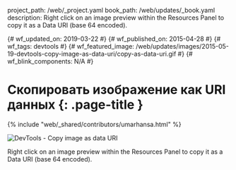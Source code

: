 project_path: /web/_project.yaml
book_path: /web/updates/_book.yaml
description: Right click on an image preview within the Resources Panel to copy it as a Data URI (base 64 encoded).

{# wf_updated_on: 2019-03-22 #} {# wf_published_on: 2015-04-28 #} {# wf_tags:
devtools #} {# wf_featured_image:
/web/updates/images/2015-05-19-devtools-copy-image-as-data-uri/copy-as-data-uri.gif
#} {# wf_blink_components: N/A #}

# Скопировать изображение как URI данных {: .page-title }

{% include "web/_shared/contributors/umarhansa.html" %}

<img
src="/web/updates/images/2015-05-19-devtools-copy-image-as-data-uri/copy-as-data-uri.gif"
alt="DevTools - Copy image as data URI">

Right click on an image preview within the Resources Panel to copy it as a Data
URI (base 64 encoded).
